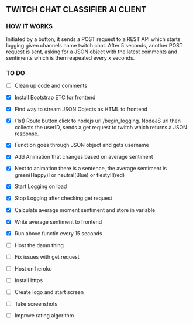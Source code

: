 ## TWITCH CHAT CLASSIFIER AI CLIENT

### HOW IT WORKS

Initiated by a button, it sends a POST request to a REST API which starts logging
given channels name twitch chat. After 5 seconds, another POST request is sent, asking for a JSON object with the latest comments and sentiments which is then reapeated every x seconds.



### TO DO 

- [ ] Clean up code and comments

- [x] Install Bootstrap ETC for frontend

- [x] Find way to stream JSON Objects as HTML to frontend

- [x] (1st) Route button click to nodejs url /begin_logging. NodeJS url then collects the userID, sends a get request to twitch which returns a JSON response. 

- [x] Function goes through JSON object and gets username


- [x] Add Animation that changes based on average sentiment

- [x] Next to animation there is a sentence, the average sentiment is green(Happy)! or neutral(Blue) or fiesty!!(red)

- [x] Start Logging on load 

- [x] Stop Logging after checking get request

- [x] Calculate average moment sentiment and store in variable

- [x] Write average sentiment to frontend

- [x] Run above functin every 15 seconds

- [ ] Host the damn thing

- [ ] Fix issues with get request

- [ ] Host on heroku

- [ ] Install https

- [ ] Create logo and start screen

- [ ] Take screenshots

- [ ] Improve rating algorithm




